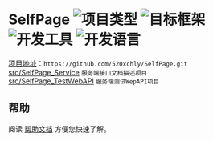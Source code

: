# SelfPage ![项目类型](https://img.shields.io/badge/项目类型-类库-brightgreen.svg?style=plastic)  ![目标框架](https://img.shields.io/badge/目标框架-.NetCore%202.2-brightgreen.svg?style=plastic)  ![开发工具](https://img.shields.io/badge/开发工具-Visual%20Studio%202017-brightgreen.svg?style=plastic) ![开发语言](https://img.shields.io/badge/开发语言-C#-brightgreen.svg?style=plastic)

[项目地址](https://github.com/520xchly/SelfPage.git)：`https://github.com/520xchly/SelfPage.git`  
[src/SelfPage_Service](./src/SelfPage_Service) `服务端接口文档描述项目`  
[src/SelfPage_TestWebAPI](./src/SelfPage_TestWebAPI) `服务端测试WepAPI项目`  

## 帮助
阅读 [帮助文档](./README.md) 方便您快速了解。
